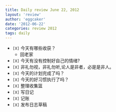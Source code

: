 ```yaml
---
title: Daily review June 22, 2012 
layout: 'review'
author: 'eggcaker'
date: '2012-06-22'
categories: review 2012
tags: daily
---
```



  * `[X]` 今天有哪些收获？ 
    * 回老家 
  * `[X]` 今天有没有控制好自己的情绪? 
  * `[X]` 非礼勿视，非礼勿听,论人是非者，必是是非人。 
  * `[X]` 今天的计划完成了吗？ 
  * `[X]` 今天的好习惯执行了吗？ 
  * `[X]` 整理收集篮 
  * `[X]` 写日记 
  * `[X]` 记账 
  * `[X]` 发布日志草稿 

